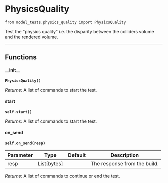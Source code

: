 # PhysicsQuality

`from model_tests.physics_quality import PhysicsQuality`

Test the "physics quality" i.e. the disparity between the colliders volume and the rendered volume.

***

## Functions

#### \_\_init\_\_

**`PhysicsQuality()`**

_Returns:_  A list of commands to start the test.

#### start

**`self.start()`**

_Returns:_  A list of commands to start the test.

#### on_send

**`self.on_send(resp)`**


| Parameter | Type | Default | Description |
| --- | --- | --- | --- |
| resp |  List[bytes] |  | The response from the build. |

_Returns:_  A list of commands to continue or end the test.

